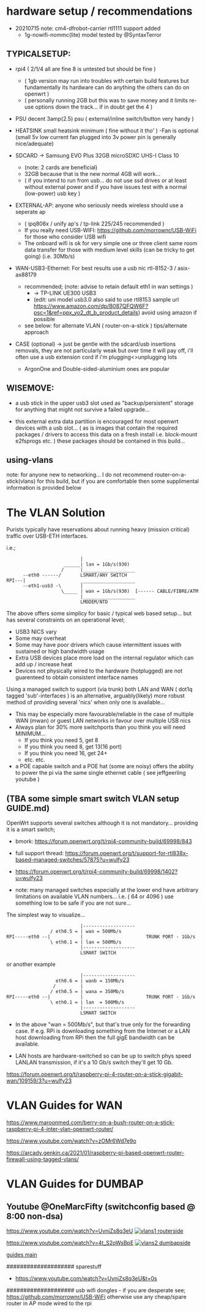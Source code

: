 

# hardware setup / recommendations

- 20210715 note: cm4-dfrobot-carrier rtl1111 support added
	- 1g-nowifi-nommc(lite) model tested by @SyntaxTerror

## TYPICALSETUP:
    
- rpi4 ( 2/1/4 all are fine 8 is untested but should be fine )
	- ( 1gb version may run into troubles with certain build features but fundamentally its hardware can do anything the others can do on openwrt )
	- ( personally running 2GB but this was to save money and it limits re-use options down the track... if in doubt get the 4 )

- PSU decent 3amp(2.5) psu ( external/inline switch/button very handy )

- HEATSINK small heatsink minimum ( fine without it tho' )
	-Fan is optional (small 5v low current fan plugged into 3v power pin is generally nice/adequate)

- SDCARD    -> Samsung EVO Plus 32GB microSDXC UHS-I Class 10
	- (note: 2 cards are beneficial)
	- 32GB because that is the new normal 4GB will work...
	- ( if you intend to run from usb... do not use ssd drives or at least without external power and if you have issues test with a normal (low-power) usb key )

- EXTERNAL-AP: anyone who seriously needs wireless should use a seperate ap
	- ( ipq806x / unify ap's / tp-link 225/245 recommended )
	- If you really need USB-WIFI: https://github.com/morrownr/USB-WiFi for those who consider USB wifi
	- The onboard wifi is ok for very simple one or three client same room data transfer for those with medium level skills (can be tricky to get going) (i.e. 30Mb/s)

- WAN-USB3-Ethernet: For best results use a usb nic rtl-8152-3 / asix-ax88179
	- recommended; (note: advise to retain default eth1 in wan settings )
		- -> TP-LINK UE300 USB3
        - (edit: uni model usb3.0 also said to use rtl8153 sample url https://www.amazon.com/dp/B087QFQW6F?psc=1&ref=ppx_yo2_dt_b_product_details) avoid using amazon if possible
	- see below: for alternate VLAN ( router-on-a-stick ) tips/alternate approach    






- CASE (optional) -> just be gentle with the sdcard/usb insertions removals, they are not particularly weak but over time it will pay off, i'll often use a usb extension cord if i'm plugging<>unplugging lots
	- ArgonOne and Double-sided-aluminium ones are popular



## WISEMOVE:

- a usb stick in the upper usb3 slot used as "backup/persistent" storage for anything that might not survive a failed upgrade...

- this external extra data partition is encouraged for most openwrt devices with a usb slot... ( as is images that contain the required packages / drivers to access this data on a fresh install i.e. block-mount e2fsprogs etc. ) these packages should be contained in this build...


## using-vlans
note: for anyone new to networking... I do not recommend router-on-a-stick(vlans) for this build, but if you are comfortable then some supplimental information is provided below

# The VLAN Solution


Purists typically have reservations about running heavy (mission critical) traffic over USB-ETH interfaces.


i.e.;
```
                           |
                     ______| lan = 1Gb/s(930)
                    /      |___________________
      --eth0 ------/       LSMART/ANY SWITCH
RPI---|                    ____________________
      --eth1-usb3 -\       |
                    \_____ | wan = 1Gb/s(930)  [------ CABLE/FIBRE/ATM
                           |___________________
                           LMODEM/NTD
```

The above offers some simplicy for basic / typical web based setup... but has several constraints on an operational level;
- USB3 NICS vary
- Some may overheat
- Some may have poor drivers which cause intermittent issues with sustained or high bandwidth usage
- Extra USB devices place more load on the internal regulator which can add up / increase heat
- Devices not physically wired to the hardware (hotplugged) are not guarenteed to obtain consistent interface names


Using a managed switch to support (via trunk) both LAN and WAN ( dot1q tagged 'sub'-interfaces ) is an alternative, arguably(likely) more robust method of providing several 'nics' when only one is available...

- This may be especially more favourable/reliable in the case of multiple WAN (mwan) or guest LAN networks in favour over multiple USB nics
- Always plan for 30% more switchports than you think you will need MINIMUM...
	- If you think you need 5, get 8
	- If you think you need 8, get 13(16 port)
	- If you think you need 16, get 24+
	- etc. etc.
- a POE capable switch and a POE hat (some are noisy) offers the ability to power the pi via the same single ethernet cable ( see jeffgeerling youtube )


## (TBA some simple smart switch VLAN setup GUIDE.md)

OpenWrt supports several switches although it is not mandatory... providing it is a smart switch;

- bmork: https://forum.openwrt.org/t/rpi4-community-build/69998/843
- full support thread: https://forum.openwrt.org/t/support-for-rtl838x-based-managed-switches/57875?u=wulfy23
- https://forum.openwrt.org/t/rpi4-community-build/69998/1402?u=wulfy23


- note: many managed switches especially at the lower end have arbitrary limitations on available VLAN numbers... i.e. ( 64 or 4096 ) use something low to be safe if you are not sure...



The simplest way to visualize... 

```
                           |-------------------
                / eth0.5 = | wan = 500Mb/s
RPI-----eth0 --|           |                       TRUNK PORT - 1Gb/s
                \ eth0.1 = | lan = 500Mb/s
                           |-------------------
                           LSMART SWITCH

```

or another example


```
                           |-------------------
                  eth0.6 = | wanb = 150Mb/s
                 /         |
                / eth0.5 = | wana = 350Mb/s
RPI-----eth0 --|           |                       TRUNK PORT - 1Gb/s
                \ eth0.1 = | lan  = 500Mb/s
                           |-------------------
                           LSMART SWITCH

```



- In the above "wan = 500Mb/s", but that's true only for the forwarding case. If e.g. RPi is downloading something from the Internet or a LAN host downloading from RPi then the full gigE bandwidth can be available.

- LAN hosts are hardware-switched so can be up to switch phys speed LAN<to>LAN transmission, if it's a 10 Gb/s switch they'll get 10 Gb.

https://forum.openwrt.org/t/raspberry-pi-4-router-on-a-stick-gigabit-wan/109159/3?u=wulfy23





# VLAN Guides for WAN

https://www.maroonmed.com/berry-on-a-bush-router-on-a-stick-raspberry-pi-4-inter-vlan-openwrt-router/

https://www.youtube.com/watch?v=zOMr6Wd7e9o

https://arcady.genkin.ca/2021/01/raspberry-pi-based-openwrt-router-firewall-using-tagged-vlans/


# VLAN Guides for DUMBAP

## Youtube @OneMarcFifty (switchconfig based @ 8:00 non-dsa)


https://www.youtube.com/watch?v=UvniZs8q3eU
[![vlans1 routerside](https://img.youtube.com/vi/UvniZs8q3eU/0.jpg)](https://www.youtube.com/watch?v=UvniZs8q3eU&t=0s)

https://www.youtube.com/watch?v=4t_S2oWsBpE
[![vlans2 dumbapside](https://img.youtube.com/vi/4t_S2oWsBpE/0.jpg)](https://www.youtube.com/watch?v=4t_S2oWsBpE)



[guides main](https://github.com/wulfy23/rpi4/blob/master/README.md#github-guides)







#################### sparestuff
- https://www.youtube.com/watch?v=UvniZs8q3eU&t=0s



#################### usb wifi dongles - if you are desperate see;
https://github.com/morrownr/USB-WiFi
otherwise use any cheap/spare router in AP mode wired to the rpi





